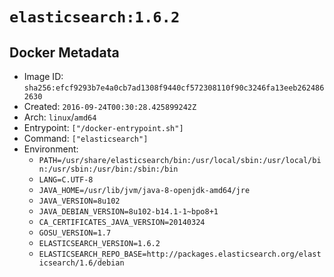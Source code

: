 # `elasticsearch:1.6.2`

## Docker Metadata

- Image ID: `sha256:efcf9293b7e4a0cb7ad1308f9440cf572308110f90c3246fa13eeb2624862630`
- Created: `2016-09-24T00:30:28.425899242Z`
- Arch: `linux`/`amd64`
- Entrypoint: `["/docker-entrypoint.sh"]`
- Command: `["elasticsearch"]`
- Environment:
  - `PATH=/usr/share/elasticsearch/bin:/usr/local/sbin:/usr/local/bin:/usr/sbin:/usr/bin:/sbin:/bin`
  - `LANG=C.UTF-8`
  - `JAVA_HOME=/usr/lib/jvm/java-8-openjdk-amd64/jre`
  - `JAVA_VERSION=8u102`
  - `JAVA_DEBIAN_VERSION=8u102-b14.1-1~bpo8+1`
  - `CA_CERTIFICATES_JAVA_VERSION=20140324`
  - `GOSU_VERSION=1.7`
  - `ELASTICSEARCH_VERSION=1.6.2`
  - `ELASTICSEARCH_REPO_BASE=http://packages.elasticsearch.org/elasticsearch/1.6/debian`
